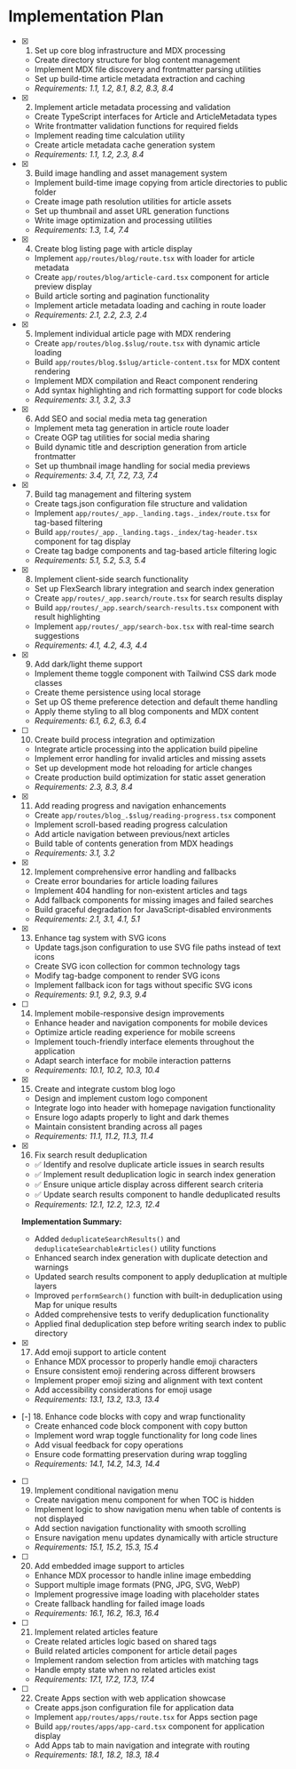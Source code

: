 # Implementation Plan

- [x] 1. Set up core blog infrastructure and MDX processing
  - Create directory structure for blog content management
  - Implement MDX file discovery and frontmatter parsing utilities
  - Set up build-time article metadata extraction and caching
  - _Requirements: 1.1, 1.2, 8.1, 8.2, 8.3, 8.4_

- [x] 2. Implement article metadata processing and validation
  - Create TypeScript interfaces for Article and ArticleMetadata types
  - Write frontmatter validation functions for required fields
  - Implement reading time calculation utility
  - Create article metadata cache generation system
  - _Requirements: 1.1, 1.2, 2.3, 8.4_

- [x] 3. Build image handling and asset management system
  - Implement build-time image copying from article directories to public folder
  - Create image path resolution utilities for article assets
  - Set up thumbnail and asset URL generation functions
  - Write image optimization and processing utilities
  - _Requirements: 1.3, 1.4, 7.4_

- [x] 4. Create blog listing page with article display
  - Implement `app/routes/blog/route.tsx` with loader for article metadata
  - Create `app/routes/blog/article-card.tsx` component for article preview display
  - Build article sorting and pagination functionality
  - Implement article metadata loading and caching in route loader
  - _Requirements: 2.1, 2.2, 2.3, 2.4_

- [x] 5. Implement individual article page with MDX rendering
  - Create `app/routes/blog.$slug/route.tsx` with dynamic article loading
  - Build `app/routes/blog.$slug/article-content.tsx` for MDX content rendering
  - Implement MDX compilation and React component rendering
  - Add syntax highlighting and rich formatting support for code blocks
  - _Requirements: 3.1, 3.2, 3.3_

- [x] 6. Add SEO and social media meta tag generation
  - Implement meta tag generation in article route loader
  - Create OGP tag utilities for social media sharing
  - Build dynamic title and description generation from article frontmatter
  - Set up thumbnail image handling for social media previews
  - _Requirements: 3.4, 7.1, 7.2, 7.3, 7.4_

- [x] 7. Build tag management and filtering system
  - Create tags.json configuration file structure and validation
  - Implement `app/routes/_app._landing.tags._index/route.tsx` for tag-based filtering
  - Build `app/routes/_app._landing.tags._index/tag-header.tsx` component for tag display
  - Create tag badge components and tag-based article filtering logic
  - _Requirements: 5.1, 5.2, 5.3, 5.4_

- [x] 8. Implement client-side search functionality
  - Set up FlexSearch library integration and search index generation
  - Create `app/routes/_app.search/route.tsx` for search results display
  - Build `app/routes/_app.search/search-results.tsx` component with result highlighting
  - Implement `app/routes/_app/search-box.tsx` with real-time search suggestions
  - _Requirements: 4.1, 4.2, 4.3, 4.4_

- [x] 9. Add dark/light theme support
  - Implement theme toggle component with Tailwind CSS dark mode classes
  - Create theme persistence using local storage
  - Set up OS theme preference detection and default theme handling
  - Apply theme styling to all blog components and MDX content
  - _Requirements: 6.1, 6.2, 6.3, 6.4_

- [ ] 10. Create build process integration and optimization
  - Integrate article processing into the application build pipeline
  - Implement error handling for invalid articles and missing assets
  - Set up development mode hot reloading for article changes
  - Create production build optimization for static asset generation
  - _Requirements: 2.3, 8.3, 8.4_

- [x] 11. Add reading progress and navigation enhancements
  - Create `app/routes/blog_.$slug/reading-progress.tsx` component
  - Implement scroll-based reading progress calculation
  - Add article navigation between previous/next articles
  - Build table of contents generation from MDX headings
  - _Requirements: 3.1, 3.2_

- [x] 12. Implement comprehensive error handling and fallbacks
  - Create error boundaries for article loading failures
  - Implement 404 handling for non-existent articles and tags
  - Add fallback components for missing images and failed searches
  - Build graceful degradation for JavaScript-disabled environments
  - _Requirements: 2.1, 3.1, 4.1, 5.1_

- [x] 13. Enhance tag system with SVG icons
  - Update tags.json configuration to use SVG file paths instead of text icons
  - Create SVG icon collection for common technology tags
  - Modify tag-badge component to render SVG icons
  - Implement fallback icon for tags without specific SVG icons
  - _Requirements: 9.1, 9.2, 9.3, 9.4_

- [ ] 14. Implement mobile-responsive design improvements
  - Enhance header and navigation components for mobile devices
  - Optimize article reading experience for mobile screens
  - Implement touch-friendly interface elements throughout the application
  - Adapt search interface for mobile interaction patterns
  - _Requirements: 10.1, 10.2, 10.3, 10.4_

- [x] 15. Create and integrate custom blog logo
  - Design and implement custom logo component
  - Integrate logo into header with homepage navigation functionality
  - Ensure logo adapts properly to light and dark themes
  - Maintain consistent branding across all pages
  - _Requirements: 11.1, 11.2, 11.3, 11.4_

- [x] 16. Fix search result deduplication
  - ✅ Identify and resolve duplicate article issues in search results
  - ✅ Implement result deduplication logic in search index generation
  - ✅ Ensure unique article display across different search criteria
  - ✅ Update search results component to handle deduplicated results
  - _Requirements: 12.1, 12.2, 12.3, 12.4_
  
  **Implementation Summary:**
  - Added `deduplicateSearchResults()` and `deduplicateSearchableArticles()` utility functions
  - Enhanced search index generation with duplicate detection and warnings
  - Updated search results component to apply deduplication at multiple layers
  - Improved `performSearch()` function with built-in deduplication using Map for unique results
  - Added comprehensive tests to verify deduplication functionality
  - Applied final deduplication step before writing search index to public directory

- [x] 17. Add emoji support to article content
  - Enhance MDX processor to properly handle emoji characters
  - Ensure consistent emoji rendering across different browsers
  - Implement proper emoji sizing and alignment with text content
  - Add accessibility considerations for emoji usage
  - _Requirements: 13.1, 13.2, 13.3, 13.4_

- [-] 18. Enhance code blocks with copy and wrap functionality
  - Create enhanced code block component with copy button
  - Implement word wrap toggle functionality for long code lines
  - Add visual feedback for copy operations
  - Ensure code formatting preservation during wrap toggling
  - _Requirements: 14.1, 14.2, 14.3, 14.4_

- [ ] 19. Implement conditional navigation menu
  - Create navigation menu component for when TOC is hidden
  - Implement logic to show navigation menu when table of contents is not displayed
  - Add section navigation functionality with smooth scrolling
  - Ensure navigation menu updates dynamically with article structure
  - _Requirements: 15.1, 15.2, 15.3, 15.4_

- [ ] 20. Add embedded image support to articles
  - Enhance MDX processor to handle inline image embedding
  - Support multiple image formats (PNG, JPG, SVG, WebP)
  - Implement progressive image loading with placeholder states
  - Create fallback handling for failed image loads
  - _Requirements: 16.1, 16.2, 16.3, 16.4_

- [ ] 21. Implement related articles feature
  - Create related articles logic based on shared tags
  - Build related articles component for article detail pages
  - Implement random selection from articles with matching tags
  - Handle empty state when no related articles exist
  - _Requirements: 17.1, 17.2, 17.3, 17.4_

- [ ] 22. Create Apps section with web application showcase
  - Create apps.json configuration file for application data
  - Implement `app/routes/apps/route.tsx` for Apps section page
  - Build `app/routes/apps/app-card.tsx` component for application display
  - Add Apps tab to main navigation and integrate with routing
  - _Requirements: 18.1, 18.2, 18.3, 18.4_